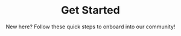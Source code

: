 ---
layout: get-started
title: Get Started
subtitle: "New here? Follow these quick steps to onboard into our community!"
permalink: /get-started/

video:
  link: https://www.youtube.com/embed/EVqJQRYIH7w?rel=0&cc_load_policy=1
  title: Watch - Getting Started
  desc: In this video, Carmelo and Moran will walk you through the structure of the course, and help you get set up and ready to go.
  download-link: ./videos/get-started.mp4
---
